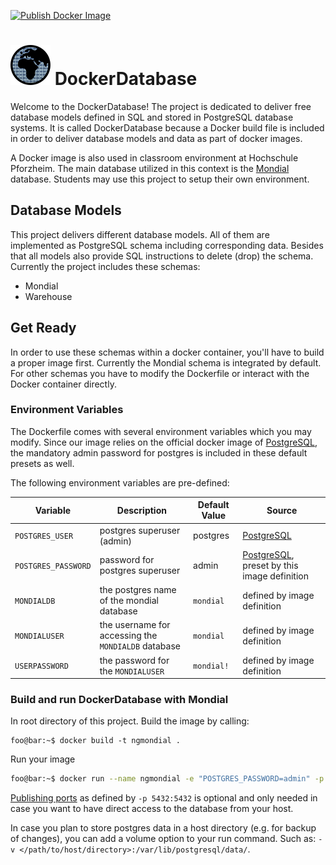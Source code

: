 [![Publish Docker Image](https://github.com/thomas-schuster/docker-database/actions/workflows/docker-publish.yml/badge.svg)](https://github.com/thomas-schuster/docker-database/actions/workflows/docker-publish.yml)

# ![logo](mondialdb64.png) DockerDatabase

Welcome to the DockerDatabase! The project is dedicated to deliver free database models defined in SQL and stored in PostgreSQL database systems. It is called DockerDatabase because a Docker build file is included in order to deliver database models and data as part of docker images.

A Docker image is also used in classroom environment at Hochschule Pforzheim. The main database utilized in this context is the [Mondial](http://www.dbis.informatik.uni-goettingen.de/Mondial/) database. Students may use this project to setup their own environment.

## Database Models
This project delivers different database models. All of them are implemented as PostgreSQL schema including corresponding data. Besides that all models also provide SQL instructions to delete (drop) the schema. Currently the project includes these schemas:

- Mondial
- Warehouse


## Get Ready
In order to use these schemas within a docker container, you'll have to build a proper image first. Currently the Mondial schema is integrated by default. For other schemas you have to modify the Dockerfile or interact with the Docker container directly.

### Environment Variables
The Dockerfile comes with several environment variables which you may modify. Since our image relies on the official docker image of [PostgreSQL](https://hub.docker.com/_/postgres/), the mandatory admin password for postgres is included in these default presets as well. 

The following environment variables are pre-defined:

Variable | Description | Default Value | Source
------------ | ------------- | ------------- | ------------- 
`POSTGRES_USER` | postgres superuser (admin) | postgres | [PostgreSQL](https://hub.docker.com/_/postgres/)
`POSTGRES_PASSWORD` | password for postgres superuser  | admin | [PostgreSQL](https://hub.docker.com/_/postgres/), preset by this image definition
`MONDIALDB` | the postgres name of the mondial database  | `mondial` | defined by image definition
`MONDIALUSER` | the username for accessing the `MONDIALDB` database | `mondial` | defined by image definition
`USERPASSWORD` | the password for the `MONDIALUSER` | `mondial!` | defined by image definition


### Build and run DockerDatabase with Mondial
In root directory of this project. Build the image by calling:
```console
foo@bar:~$ docker build -t ngmondial .
```

Run your image
```bash
foo@bar:~$ docker run --name ngmondial -e "POSTGRES_PASSWORD=admin" -p 5432:5432 -d ngmondial
```

[Publishing ports](https://docs.docker.com/config/containers/container-networking/) as defined by `-p 5432:5432` is optional and only needed in case you want to have direct access to the database from your host.

In case you plan to store postgres data in a host directory (e.g. for backup of changes), you can add a volume option to your run command. Such as: `-v </path/to/host/directory>:/var/lib/postgresql/data/`.

